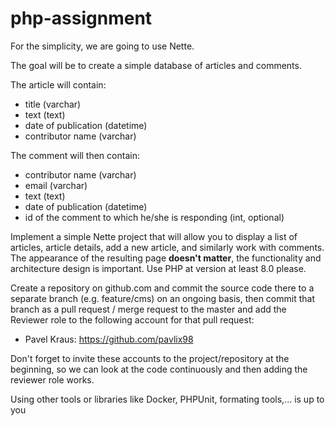 # php-assignment

For the simplicity, we are going to use Nette.


The goal will be to create a simple database of articles and comments.

The article will contain:
- title (varchar)
- text (text)
- date of publication (datetime)
- contributor name (varchar)

The comment will then contain:
- contributor name (varchar)
- email (varchar)
- text (text)
- date of publication (datetime)
- id of the comment to which he/she is responding (int, optional)

Implement a simple Nette project that will allow you to display a list of articles, article details, add a new article, and similarly work with comments. The appearance of the resulting page **doesn't matter**, the functionality and architecture design is important. Use PHP at version at least 8.0 please.

Create a repository on github.com and commit the source code there to a separate branch (e.g. feature/cms) on an ongoing basis, then commit that branch as a pull request / merge request to the master and add the Reviewer role to the following account for that pull request:


- Pavel Kraus: https://github.com/pavlix98

Don't forget to invite these accounts to the project/repository at the beginning, so we can look at the code continuously and then adding the reviewer role works. 

Using other tools or libraries like Docker, PHPUnit, formating tools,... is up to you
